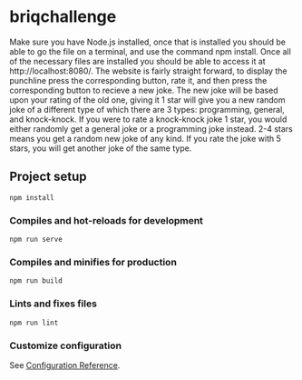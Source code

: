# briqchallenge

Make sure you have Node.js installed, once that is installed you should be able to go the file on a terminal, and use the command
npm install. Once all of the necessary files are installed you should be able to access it at http://localhost:8080/.
The website is fairly straight forward, to display the punchline press the corresponding button, rate it, and then press the corresponding button to recieve a new joke. The new joke will be based upon your rating of the old one, giving it 1 star will give you a new random joke of a different type of which there are 3 types: programming, general, and knock-knock. If you were to rate a knock-knock joke 1 star, you would either randomly get a general joke or a programming joke instead. 2-4 stars means you get a random new joke of any kind. If you rate the joke with 5 stars, you will get another joke of the same type.

## Project setup
```
npm install
```

### Compiles and hot-reloads for development
```
npm run serve
```

### Compiles and minifies for production
```
npm run build
```

### Lints and fixes files
```
npm run lint
```

### Customize configuration
See [Configuration Reference](https://cli.vuejs.org/config/).
